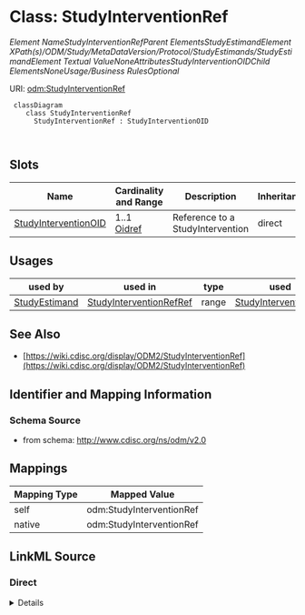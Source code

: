 # Class: StudyInterventionRef


_Element NameStudyInterventionRefParent ElementsStudyEstimandElement XPath(s)/ODM/Study/MetaDataVersion/Protocol/StudyEstimands/StudyEstimandElement Textual ValueNoneAttributesStudyInterventionOIDChild ElementsNoneUsage/Business RulesOptional_





URI: [odm:StudyInterventionRef](http://www.cdisc.org/ns/odm/v2.0/StudyInterventionRef)



```mermaid
 classDiagram
    class StudyInterventionRef
      StudyInterventionRef : StudyInterventionOID
        
      
```




<!-- no inheritance hierarchy -->


## Slots

| Name | Cardinality and Range | Description | Inheritance |
| ---  | --- | --- | --- |
| [StudyInterventionOID](StudyInterventionOID.md) | 1..1 <br/> [Oidref](Oidref.md) | Reference to a StudyIntervention | direct |





## Usages

| used by | used in | type | used |
| ---  | --- | --- | --- |
| [StudyEstimand](StudyEstimand.md) | [StudyInterventionRefRef](StudyInterventionRefRef.md) | range | [StudyInterventionRef](StudyInterventionRef.md) |






## See Also

* [https://wiki.cdisc.org/display/ODM2/StudyInterventionRef](https://wiki.cdisc.org/display/ODM2/StudyInterventionRef)

## Identifier and Mapping Information







### Schema Source


* from schema: http://www.cdisc.org/ns/odm/v2.0





## Mappings

| Mapping Type | Mapped Value |
| ---  | ---  |
| self | odm:StudyInterventionRef |
| native | odm:StudyInterventionRef |





## LinkML Source

<!-- TODO: investigate https://stackoverflow.com/questions/37606292/how-to-create-tabbed-code-blocks-in-mkdocs-or-sphinx -->

### Direct

<details>
```yaml
name: StudyInterventionRef
description: Element NameStudyInterventionRefParent ElementsStudyEstimandElement XPath(s)/ODM/Study/MetaDataVersion/Protocol/StudyEstimands/StudyEstimandElement
  Textual ValueNoneAttributesStudyInterventionOIDChild ElementsNoneUsage/Business
  RulesOptional
from_schema: http://www.cdisc.org/ns/odm/v2.0
see_also:
- https://wiki.cdisc.org/display/ODM2/StudyInterventionRef
slots:
- StudyInterventionOID
slot_usage:
  StudyInterventionOID:
    name: StudyInterventionOID
    description: Reference to a StudyIntervention
    comments:
    - 'Required

      range:oidref'
    domain_of:
    - StudyInterventionRef
    range: oidref
    required: true
class_uri: odm:StudyInterventionRef

```
</details>

### Induced

<details>
```yaml
name: StudyInterventionRef
description: Element NameStudyInterventionRefParent ElementsStudyEstimandElement XPath(s)/ODM/Study/MetaDataVersion/Protocol/StudyEstimands/StudyEstimandElement
  Textual ValueNoneAttributesStudyInterventionOIDChild ElementsNoneUsage/Business
  RulesOptional
from_schema: http://www.cdisc.org/ns/odm/v2.0
see_also:
- https://wiki.cdisc.org/display/ODM2/StudyInterventionRef
slot_usage:
  StudyInterventionOID:
    name: StudyInterventionOID
    description: Reference to a StudyIntervention
    comments:
    - 'Required

      range:oidref'
    domain_of:
    - StudyInterventionRef
    range: oidref
    required: true
attributes:
  StudyInterventionOID:
    name: StudyInterventionOID
    description: Reference to a StudyIntervention
    comments:
    - 'Required

      range:oidref'
    from_schema: http://www.cdisc.org/ns/odm/v2.0
    rank: 1000
    alias: StudyInterventionOID
    owner: StudyInterventionRef
    domain_of:
    - StudyInterventionRef
    range: oidref
    required: true
class_uri: odm:StudyInterventionRef

```
</details>